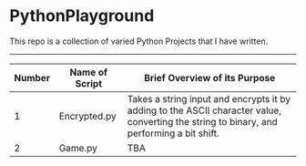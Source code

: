 # PythonPlayground

This repo is a collection of varied Python Projects that I have written.

******

Number|Name of Script| Brief Overview of its Purpose
------|--------------|------------------------------
   1  |Encrypted.py  | Takes a string input and encrypts it by adding to the ASCII character value, converting the string to binary, and performing a bit shift.
   2  |Game.py       | TBA
